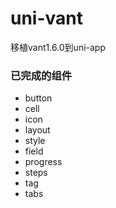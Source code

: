 # uni-vant
移植vant1.6.0到uni-app

### 已完成的组件

- button
- cell
- icon
- layout
- style
- field
- progress
- steps
- tag
- tabs